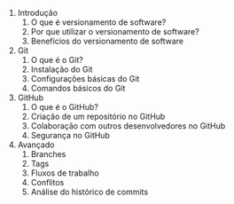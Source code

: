 1. Introdução
    1. O que é versionamento de software?
    2. Por que utilizar o versionamento de software?
    3. Benefícios do versionamento de software
2. Git
    1. O que é o Git?
    2. Instalação do Git
    3. Configurações básicas do Git
    4. Comandos básicos do Git
3. GitHub
    1. O que é o GitHub?
    2. Criação de um repositório no GitHub
    3. Colaboração com outros desenvolvedores no GitHub
    4. Segurança no GitHub
4. Avançado
    1. Branches
    2. Tags
    3. Fluxos de trabalho
    4. Conflitos
    5. Análise do histórico de commits